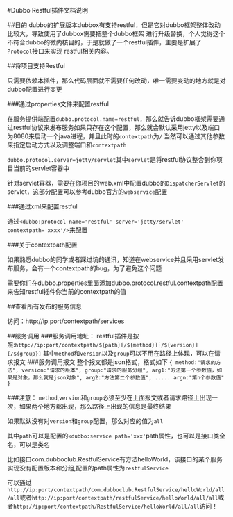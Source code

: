 #Dubbo Restful插件文档说明

##目的
dubbo的扩展版本dubbox有支持restful，但是它对dubbo框架整体改动比较大，导致使用了dubbox需要把整个dubbo框架
进行升级替换，个人觉得这个不符合dubbo的微内核目的，于是就做了一个restful插件，主要是扩展了`Protocol`接口来实现
restful相关内容。

##将项目支持Restful

只需要依赖本插件，那么代码层面就不需要任何改动，唯一需要变动的地方就是对dubbo配置进行变更

###通过properties文件来配置restful

在服务提供端配置`dubbo.protocol.name=restful`，那么就告诉dubbo框架需要通过restful协议来发布服务如果只存在这个配置，那么就会默认采用jetty以及端口为8080来启动一个java进程，并且此时的`contextpath`为`/`
当然可以通过其他参数来指定启动方式以及调整端口和`contextpath`

`dubbo.protocol.server=jetty/servlet`其中`servlet`是将restful协议整合到你项目当前的servlet容器中

针对servlet容器，需要在你项目的web.xml中配置dubbo的`DispatcherServlet`的servlet，这部分配置可以参考dubbo官方的`webservice`配置

###通过xml来配置restful

通过`<dubbo:protocol name='restful' server='jetty/servlet' contextpath='xxxx'/>`来配置


###关于contextpath配置

如果熟悉dubbo的同学或者踩过坑的通讯，知道在webservice并且采用servlet发布服务，会有一个contextpath的bug，为了避免这个问题

需要你们在dubbo.properties里面添加dubbo.protocol.restful.contextpath配置来告知restful插件你当前的contextpath的值

##查看所有发布的服务信息

访问：http://ip:port/contextpath/services

##服务调用
###服务调用地址：
restful插件是按照:`http://ip:port/contextpath/${path}[/${method}][/${version}][/${group}]`
其中`method`和`version`以及`group`可以不用在路径上体现，可以在请求报文
###服务调用报文
整个报文都是json格式，格式如下
`{
method:"请求的方法",
version:"请求的版本",
group:"请求的服务分组",
arg1:"方法第一个参数值，如果是对象，那么就是json对象",
arg2:"方法第二个参数值",
.....
argn:"第n个参数值"
}`

###注意：
`method`,`version`和`group`必须至少在上面报文或者请求路径上出现一次，如果两个地方都出现，那么路径上出现的信息是最终结果

如果默认没有对`version`和`group`配置，那么对应的值为`all`

其中`path`可以是配置的`<dubbo:service path='xxx'`path属性，也可以是接口类全名，可以是类名

比如接口com.dubboclub.RestfulService有方法helloWorld，该接口的某个服务实现没有配置版本和分组,配置的path属性为`restfulService`

可以通过`http://ip:port/contextpath/com.dubboclub.RestfulService/helloWorld/all/all`或者`http://ip:port/contextpath/restfulService/helloWorld/all/all`或者`http://ip:port/contextpath/RestfulService/helloWorld/all/all`访问！
